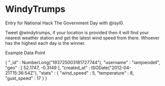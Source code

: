 WindyTrumps
===========

Entry for National Hack The Government Day with @isyl0.

Tweet @windytrumps, if your location is provided then it will find your nearest
weather station and get the latest wind speed from there. Whoever has the highest
each day is the winner.

Example Data Point

{
  "_id" : NumberLong("193725003181727744"),
  "username" : "iamjoeodell",
  "geo" : [
    52.1747,
    -0.3149
  ],
  "created_at" : ISODate("2012-04-21T15:36:54Z"),
  "stats" : {
    "wind_speed" : 5,
    "temperature" : 8,
    "gust_speed" : 17
  }
}

